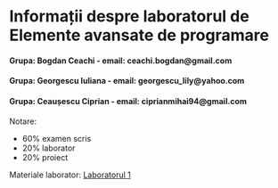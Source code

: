 <h1>Informații despre laboratorul de Elemente avansate de programare</h1>

<h4>Grupa: Bogdan Ceachi - email: ceachi.bogdan@gmail.com </h4>
<h4>Grupa: Georgescu Iuliana - email: georgescu_lily@yahoo.com</h4>
<h4>Grupa: Ceaușescu Ciprian - email: ciprianmihai94@gmail.com</h4>

Notare: 
<ul>
  <li>
    60% examen scris 
  </li>
  <li>
    20% laborator
  </li>
  <li>
    20% proiect
  </li>
</ul>

Materiale laborator:
[Laboratorul 1](https://drive.google.com/open?id=1apQ2RT3WcmVsAjJSTEKA53JBlI250JQs)
